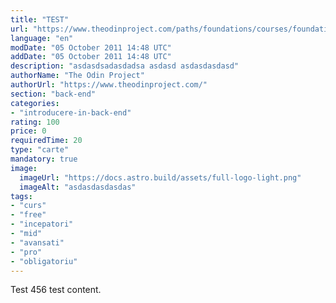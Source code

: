 ```yaml
---
title: "TEST"
url: "https://www.theodinproject.com/paths/foundations/courses/foundations/lessons/how-does-the-web-work"
language: "en"
modDate: "05 October 2011 14:48 UTC"
addDate: "05 October 2011 14:48 UTC"
description: "asdasdsadasdadsa asdasd asdasdasdasd"
authorName: "The Odin Project"
authorUrl: "https://www.theodinproject.com/"
section: "back-end"
categories:
- "introducere-in-back-end"
rating: 100
price: 0
requiredTime: 20
type: "carte"
mandatory: true
image:
  imageUrl: "https://docs.astro.build/assets/full-logo-light.png"
  imageAlt: "asdasdasdasdas"
tags:
- "curs"
- "free"
- "incepatori"
- "mid"
- "avansati"
- "pro"
- "obligatoriu"
---
```


Test 456 test content.
